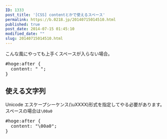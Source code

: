 ```yaml
---
ID: 1333
post_title: '[CSS] contentとかで使えるスペース'
permalink: https://b.0218.jp/20140715014510.html
published: true
post_date: 2014-07-15 01:45:10
modified_date: ""
slug: 20140715014510.html
---
```

こんな風にやっても上手くスペースが入らない場合。
<pre class="prettyprint linenums lang-css">#hoge:after {
  content: " ";
}</pre>
<!--more-->
<h2>使える文字列</h2>
Unicode エスケープシーケンス(\uXXXX)形式を指定してやる必要があります。
スペースの場合は<code>\00a0</code>
<pre class="prettyprint linenums lang-css">#hoge:after {
  content: "\00a0";
}</pre>